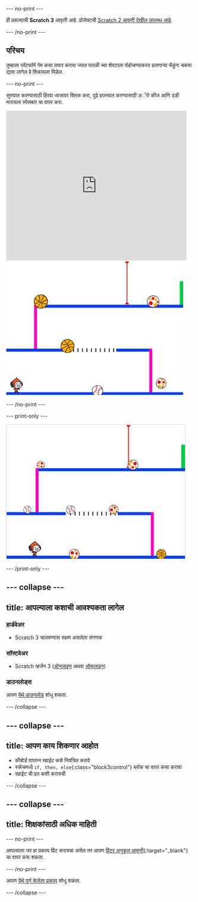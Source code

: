 \--- no-print \---

ही प्रकल्पाची **Scratch 3** आवृत्ती आहे. प्रोजेक्टची [Scratch 2 आवृत्ती देखील उपलब्ध आहे](https://projects.raspberrypi.org/en/projects/dodgeball-scratch2).

\--- /no-print \---

## परिचय

तुम्हाला प्लॅटफॉर्म गेम कसा तयार करावा ज्यात पातळी च्या शेवटाला पोहोचण्याकरत हलणाऱ्या चेंडुंना चकवा द्यावा लागेल हे शिकायला मिळेल.

\--- no-print \---

सुरुवात करण्यासाठी हिरवा ध्वजावर क्लिक करा, पुढे हालचाल करण्यासाठी अॅरो कीज आणि उडी मारायला <kbd>स्पेसबार</kbd> चा वापर करा.

<div class="scratch-preview">
  <iframe allowtransparency="true" width="485" height="402" src="https://scratch.mit.edu/projects/embed/251809924/?autostart=false" frameborder="0" scrolling="no"></iframe>
  <img src="images/dodge-final.png">
</div>

\--- /no-print \---

\--- print-only \---

![डॉजबॉल गेम खेळला जात आहे](images/dodgeball-showcase.png)

\--- /print-only \---

## \--- collapse \---

## title: आपल्याला कशाची आवश्यकता लागेल

### हार्डवेअर

+ Scratch 3 चालवण्यास सक्षम असलेला संगणक

### सॉफ्टवेअर

+ Scratch व्हर्जन 3 ([ऑनलाइन](https://scratch.mit.edu/projects/editor/) अथवा [ऑफलाइन](https://scratch.mit.edu/download/))

### डाउनलोड्स

आपण [येथे डाउनलोड](http://rpf.io/p/en/dodgeball-go) शोधू शकता.

\--- /collapse \---

## \--- collapse \---

## title: आपण काय शिकणार आहोत

+ कीबोर्ड वापरुन स्प्राईट कसे नियंत्रित करावे
+ स्क्रॅचमध्ये `if, then, else`{:class="block3control"} ब्लॉक चा वापर कसा करावा
+ स्प्राईट ची प्रत कशी करायची

\--- /collapse \---

## \--- collapse \---

## title: शिक्षकांसाठी अधिक माहिती

\--- no-print \---

आपल्याला जर हा प्रकल्प प्रिंट करायचा असेल तर आपण [प्रिंटर अनुकूल आवृत्ती](https://projects.raspberrypi.org/en/projects/dodgeball/print){:target="_blank"} चा वापर करू शकता.

\--- /no-print \---

आपण [येथे पूर्ण केलेला प्रकल्प](http://rpf.io/p/en/dodgeball-get) शोधू शकता.

\--- /collapse \---